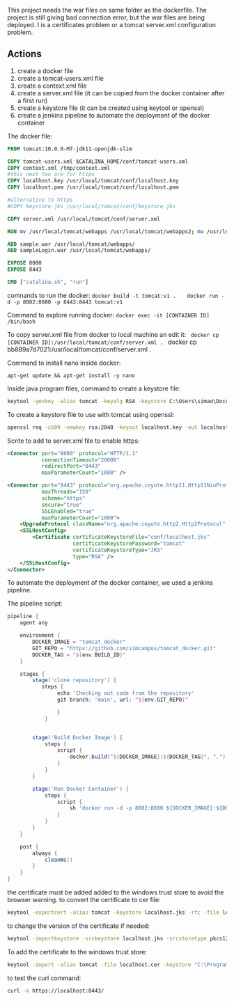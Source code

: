 This project needs the war files on same folder as the dockerfile.
The project is still giving bad connection error, but the war files are being deployed. I is a certificates problem or a tomcat server.xml configuration problem.

## Actions

1. create a docker file
2. create a tomcat-users.xml file
3. create a context.xml file
4. create a server.xml file (it can be copied from the docker container after a first run)
5. create a keystore file (it can be created using keytool or openssl)
6. create a jenkins pipeline to automate the deployment of the docker container


The docker file:
``` dockerfile
FROM tomcat:10.0.0-M7-jdk11-openjdk-slim

COPY tomcat-users.xml $CATALINA_HOME/conf/tomcat-users.xml
COPY context.xml /tmp/context.xml
#this next two are for https
COPY localhost.key /usr/local/tomcat/conf/localhost.key
COPY localhost.pem /usr/local/tomcat/conf/localhost.pem

#alternative to https
#COPY keystore.jks /usr/local/tomcat/conf/keystore.jks

COPY server.xml /usr/local/tomcat/conf/server.xml

RUN mv /usr/local/tomcat/webapps /usr/local/tomcat/webapps2; mv /usr/local/tomcat/webapps.dist /usr/local/tomcat/webapps; cp /tmp/context.xml /usr/local/tomcat/webapps/manager/META-INF/context.xml;

ADD sample.war /usr/local/tomcat/webapps/
ADD sampleLogin.war /usr/local/tomcat/webapps/

EXPOSE 8080
EXPOSE 8443

CMD ["catalina.sh", "run"]
```

comnands to run the docker:
``` docker build -t tomcat:v1 .    ```
``` docker run -d -p 8082:8080 -p 8443:8443 tomcat:v1  ```

Command to explore running docker:
``` docker exec -it [CONTAINER ID] /bin/bash  ```

To copy server.xml file from docker to local machine an edit it:
```  docker cp [CONTAINER ID]:/usr/local/tomcat/conf/server.xml .  ```
docker cp bb889a7d7021:/usr/local/tomcat/conf/server.xml .

Command to install nano inside docker:
```
apt-get update && apt-get install -y nano
```

Inside java program files, command to create a keystore file:
```  cmd
keytool -genkey -alias tomcat -keyalg RSA -keystore C:\Users\simao\Documents\Projects\tomcat_docker\conf\localhost.jks -keysize 2048 
```

To create a keystore file to use with tomcat using openssl:
``` bash
openssl req -x509 -newkey rsa:2048 -keyout localhost.key -out localhost.pem -days 365 -nodes
```

Scrite to add to server.xml file to enable https:
``` xml
<Connector port="8080" protocol="HTTP/1.1"
           connectionTimeout="20000"
           redirectPort="8443"
           maxParameterCount="1000" />

<Connector port="8443" protocol="org.apache.coyote.http11.Http11NioProtocol"
           maxThreads="150"
           scheme="https"
           secure="true"
           SSLEnabled="true"
           maxParameterCount="1000">
    <UpgradeProtocol className="org.apache.coyote.http2.Http2Protocol" />
    <SSLHostConfig>
        <Certificate certificateKeystoreFile="conf/localhost.jks"
                     certificateKeystorePassword="tomcat"
                     certificateKeystoreType="JKS"
                     type="RSA" />
    </SSLHostConfig>
</Connector>

````

To automate the deployment of the docker container, we used a jenkins pipeline.

The pipeline script:
``` groovy
pipeline {
    agent any

    environment {
        DOCKER_IMAGE = "tomcat_docker"
        GIT_REPO = "https://github.com/simcampos/tomcat_docker.git"
        DOCKER_TAG = "${env.BUILD_ID}"
    }

    stages {
        stage('clone repository') {
           steps {
                echo 'Checking out code from the repository'
                git branch: 'main', url: "${env.GIT_REPO}"

                }
            }


        stage('Build Docker Image') {
            steps {
                script {
                    docker.build("${DOCKER_IMAGE}:${DOCKER_TAG}", ".")
                }
            }
        }

        stage('Run Docker Container') {
            steps {
                script {
                    sh 'docker run -d -p 8082:8080 ${DOCKER_IMAGE}:${DOCKER_TAG}'
                }
            }
        }
    }

    post {
        always {
            cleanWs()
        }
    }
}
```

the certificate must be added added to the windows trust store to avoid the browser warning.
to convert the certificate to cer file:
``` bash
keytool -exportcert -alias tomcat -keystore localhost.jks -rfc -file localhost.cer -storepass tomcat
```

to change the version of the certificate if needed:
``` bash
keytool -importkeystore -srckeystore localhost.jks -srcstoretype pkcs12 -srcstorepass tomcat -destkeystore localhost.jks -deststoretype jks -deststorepass tomcat
```

To add the certificate to the windows trust store:
``` bash
keytool -import -alias tomcat -file localhost.cer -keystore "C:\Program Files\Java\jdk-11.0.11\lib\security\cacerts" -storepass changeit
```

to test the curl command:
``` bash
curl -k https://localhost:8443/
```



